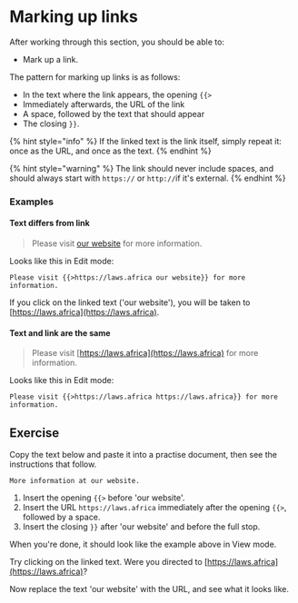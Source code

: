 # Marking up links

After working through this section, you should be able to:

* Mark up a link.

The pattern for marking up links is as follows:

* In the text where the link appears, the opening `{{>`
* Immediately afterwards, the URL of the link
* A space, followed by the text that should appear
* The closing `}}`.

{% hint style="info" %}
If the linked text is the link itself, simply repeat it: once as the URL, and once as the text.
{% endhint %}

{% hint style="warning" %}
The link should never include spaces, and should always start with `https://` or `http://`if it's external.
{% endhint %}

### Examples

#### Text differs from link

> Please visit [our website](https://laws.africa) for more information.

Looks like this in Edit mode:

```
Please visit {{>https://laws.africa our website}} for more information.
```

If you click on the linked text ('our website'), you will be taken to [https://laws.africa](https://laws.africa).

#### Text and link are the same

> Please visit [https://laws.africa](https://laws.africa) for more information.

Looks like this in Edit mode:

```
Please visit {{>https://laws.africa https://laws.africa}} for more information.
```

## Exercise

Copy the text below and paste it into a practise document, then see the instructions that follow.

```
More information at our website.
```

1. Insert the opening `{{>` before 'our website'.
2. Insert the URL `https://laws.africa` immediately after the opening `{{>`, followed by a space.
3. Insert the closing `}}` after 'our website' and before the full stop.

When you're done, it should look like the example above in View mode.

Try clicking on the linked text. Were you directed to [https://laws.africa](https://laws.africa)?

Now replace the text 'our website' with the URL, and see what it looks like.
